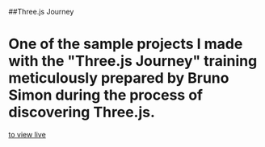 ##Three.js Journey
# One of the sample projects I made with the "Three.js Journey" training meticulously prepared by Bruno Simon during the process of discovering Three.js.

[to view live](https://webgl-3d-text-nine-rho.vercel.app/)
